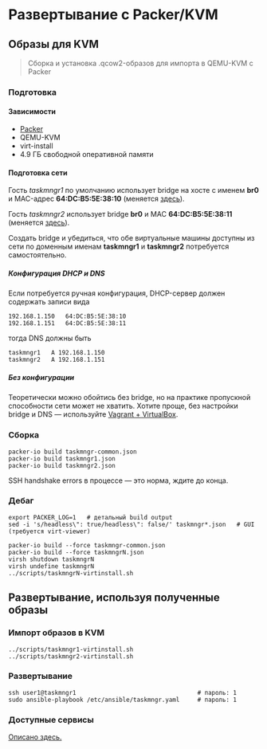 # Развертывание с Packer/KVM

## Образы для KVM
> Сборка и установка .qcow2-образов для импорта в QEMU-KVM с Packer

### Подготовка
#### Зависимости

* [Packer](https://github.com/hashicorp/packer)
* QEMU-KVM
* virt-install
* 4.9 ГБ свободной оперативной памяти

#### Подготовка сети

Гость *taskmngr1* по умолчанию использует bridge на хосте с именем **br0** и MAC-адрес **64:DC:B5:5E:38:10** (меняется [здесь](../scripts/taskmngr1-virtinstall.sh)).  

Гость *taskmngr2* использует bridge **br0** и MAC **64:DC:B5:5E:38:11** (меняется [здесь](../scripts/taskmngr2-virtinstall.sh)).  

Создать bridge и убедиться, что обе виртуальные машины доступны из сети по доменным именам **taskmngr1** и **taskmngr2** потребуется самостоятельно.  

##### Конфигурация DHCP и DNS

Если потребуется ручная конфигурация, DHCP-сервер должен содержать записи вида
```
192.168.1.150   64:DC:B5:5E:38:10
192.168.1.151   64:DC:B5:5E:38:11
```
тогда DNS должны быть
```
taskmngr1   A 192.168.1.150
taskmngr2   A 192.168.1.151
```

##### Без конфигурации

Теоретически можно обойтись без bridge, но на практике пропускной способности сети может не хватить. Хотите проще, без настройки bridge и DNS — используйте [Vagrant + VirtualBox](../vagrant).

### Сборка

```shell
packer-io build taskmngr-common.json
packer-io build taskmngr1.json
packer-io build taskmngr2.json
```

SSH handshake errors в процессе — это норма, ждите до конца.

### Дебаг

```shell
export PACKER_LOG=1   # детальный build output
sed -i 's/headless\": true/headless\": false/' taskmngr*.json   # GUI (требуется virt-viewer)

packer-io build --force taskmngr-common.json
packer-io build --force taskmngrN.json
virsh shutdown taskmngrN
virsh undefine taskmngrN
../scripts/taskmngrN-virtinstall.sh
```

## Развертывание, используя полученные образы

### Импорт образов в KVM

```shell
../scripts/taskmngr1-virtinstall.sh
../scripts/taskmngr2-virtinstall.sh
```

### Развертывание

```shell
ssh user1@taskmngr1                                  # пароль: 1
sudo ansible-playbook /etc/ansible/taskmngr.yaml     # пароль: 1
```

### Доступные сервисы
[Описано здесь.](../#Доступные-сервисы)

